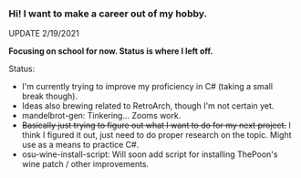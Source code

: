 ### Hi! I want to make a career out of my hobby.

UPDATE 2/19/2021

**Focusing on school for now. Status is where I left off.**

Status:
- I'm currently trying to improve my proficiency in C# (taking a small break though).
- Ideas also brewing related to RetroArch, though I'm not certain yet.
- mandelbrot-gen: Tinkering... Zooms work.
- ~~Basically just trying to figure out what I want to do for my next project.~~ I think I figured it out, just need to do proper research on the topic. Might use as a means to practice C#.
- osu-wine-install-script: Will soon add script for installing ThePoon's wine patch / other improvements.

<!--
**mrniceguy127/mrniceguy127** is a ✨ _special_ ✨ repository because its `README.md` (this file) appears on your GitHub profile.
-->
